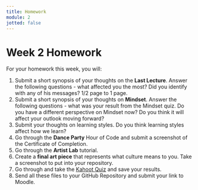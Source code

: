 ```yaml
---
title: Homework
module: 2
jotted: false
---
```


# Week 2 Homework

For your homework this week, you will:

1. Submit a short synopsis of your thoughts on the <b>Last Lecture</b>.  Answer the following questions - what affected you the most?  Did you identify with any of his messages? 1/2 page to 1 page.
2. Submit a short synopsis of your thoughts on <b>Mindset</b>.  Answer the following questions - what was your result from the Mindset quiz.  Do you have a different perspective on Mindset now?  Do you think it will affect your outlook moving forward?
3. Submit your thoughts on learning styles.  Do you think learning styles affect how we learn? 
4. Go through the <b>Dance Party</b> Hour of Code and submit a screenshot of the Certificate of Completion.
5. Go through the <b>Artist Lab</b> tutorial.
6. Create a <b>final art piece</b> that represents what culture means to you.  Take a screenshot to put into your repository.
7. Go through and take the <a href="https://kahoot.it/challenge/03784645?challenge-id=84387498-97d5-4d82-ae4e-eabb1c94cf58_1642013742039" target="_blank"> Kahoot Quiz</a> and save your results.
8. Send all these files to your GitHub Repository and submit your link to Moodle.
